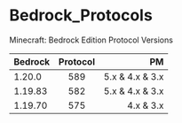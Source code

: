# Bedrock_Protocols
Minecraft: Bedrock Edition Protocol Versions

| Bedrock   |      Protocol      |  PM |
|----------|:-------------:|------:|
| 1.20.0 |  589 | 5.x & 4.x & 3.x |
| 1.19.83 |    582   |   5.x & 4.x & 3.x |
| 1.19.70 | 575 |    4.x & 3.x |
